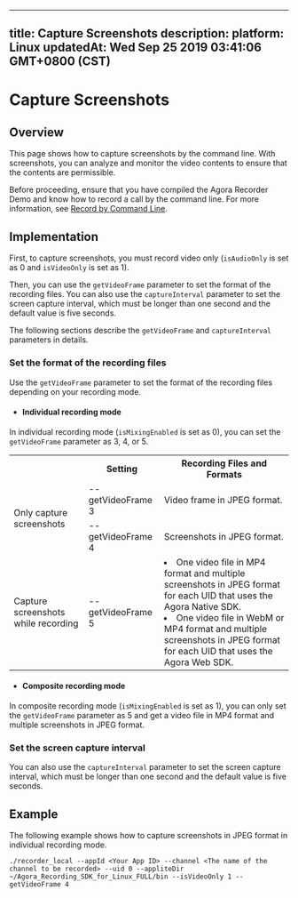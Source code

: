 
---
title: Capture Screenshots
description: 
platform: Linux
updatedAt: Wed Sep 25 2019 03:41:06 GMT+0800 (CST)
---
# Capture Screenshots

## Overview

This page shows how to capture screenshots by the command line. With screenshots, you can analyze and monitor the video contents to ensure that the contents are permissible.

Before proceeding, ensure that you have compiled the Agora Recorder Demo and know how to record a call by the command line. For more information, see [Record by Command Line](../../en/Recording/recording_cmd_cpp.md).

## Implementation

First, to capture screenshots, you must record video only (`isAudioOnly` is set as 0 and  `isVideoOnly` is set as 1).

Then, you can use the `getVideoFrame` parameter to set the format of the recording files. You can also use the `captureInterval` parameter to set the screen capture interval, which must be longer than one second and the default value is five seconds.

The following sections describe the `getVideoFrame` and `captureInterval` parameters in details.

### Set the format of the recording files

Use the `getVideoFrame` parameter to set the format of the recording files depending on your recording mode.

- #### **Individual recording mode**

In individual recording mode (`isMixingEnabled` is set as 0), you can set the `getVideoFrame` parameter as 3, 4, or 5.

<table>
  <tr>
    <th></th>
    <th>Setting</th>
    <th>Recording Files and Formats</th>
  </tr>
  <tr>
    <td rowspan="2">Only capture screenshots</td>
    <td>--getVideoFrame 3<br></td>
    <td>Video frame in JPEG format.</td>
  </tr>
  <tr>
    <td>--getVideoFrame 4<br></td>
    <td>Screenshots in JPEG format.</td>
  </tr>
  <tr>
    <td>Capture screenshots while recording</td>
    <td>--getVideoFrame 5</td>
    <td><li>One video file in MP4 format and multiple screenshots in JPEG format for each UID that uses the Agora Native SDK.</li><li>One video file in WebM or MP4 format and multiple screenshots in JPEG format for each UID that uses the Agora Web SDK.</li></td>
  </tr>
</table>

- #### **Composite recording mode**

In composite recording mode (`isMixingEnabled` is set as 1), you can only set the `getVideoFrame` parameter as 5 and get a video file in MP4 format and multiple screenshots in JPEG format.

### Set the screen capture interval

You can also use the `captureInterval` parameter to set the screen capture interval, which must be longer than one second and the default value is five seconds.

## Example

The following example shows how to capture screenshots in JPEG format in individual recording mode.

```
./recorder_local --appId <Your App ID> --channel <The name of the channel to be recorded> --uid 0 --appliteDir ~/Agora_Recording_SDK_for_Linux_FULL/bin --isVideoOnly 1 --getVideoFrame 4
```
